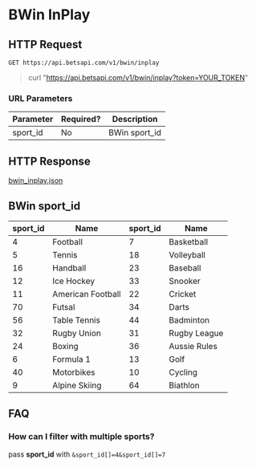 # BWin InPlay

## HTTP Request

`GET https://api.betsapi.com/v1/bwin/inplay`

> curl "https://api.betsapi.com/v1/bwin/inplay?token=YOUR_TOKEN"

### URL Parameters

Parameter | Required? | Description
--------- | ------- | -----------
sport_id | No | BWin sport_id

## HTTP Response

<a href="../samples/bwin_inplay.json" target="_blank">bwin_inplay.json</a>

## BWin sport_id

sport_id | Name | sport_id | Name
---------- | ------- | -------- | -------
4  | Football | 7 | Basketball
5  | Tennis | 18 | Volleyball
16 | Handball | 23 | Baseball
12 | Ice Hockey | 33 | Snooker
11 | American Football | 22 | Cricket
70 | Futsal | 34 | Darts
56 | Table Tennis | 44 | Badminton
32 | Rugby Union | 31 | Rugby League
24 | Boxing | 36 | Aussie Rules
6  | Formula 1 | 13 | Golf
40 | Motorbikes | 10 | Cycling
9  | Alpine Skiing | 64 | Biathlon

## FAQ

### How can I filter with multiple sports?

pass **sport_id** with `&sport_id[]=4&sport_id[]=7`
